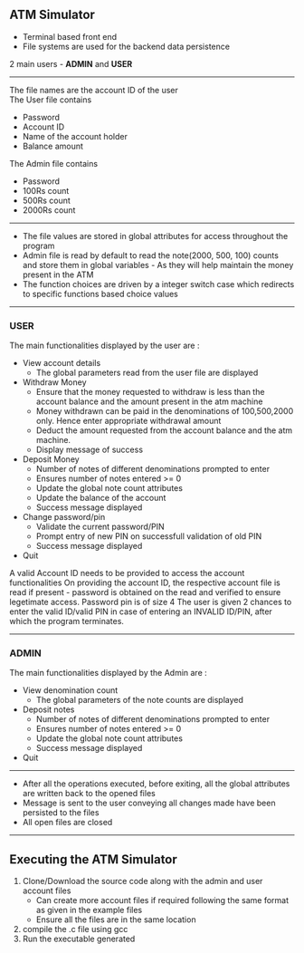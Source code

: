 ## ATM Simulator 


+ Terminal based front end
+ File systems are used for the backend data persistence

2 main users - **ADMIN** and **USER**

---

The file names are the account ID of the user <br>
The User file contains 
+ Password
+ Account ID
+ Name of the account holder
+ Balance amount

The Admin file contains
+ Password
+ 100Rs count
+ 500Rs count
+ 2000Rs count

---

+ The file values are stored in global attributes for access throughout the program
+ Admin file is read by default to read the note(2000, 500, 100) counts and store them in global variables - As they will help maintain the money present in the ATM
+ The function choices are driven by a integer switch case which redirects to specific functions based choice values
---

### USER
The main functionalities displayed by the user are : 
+ View account details
  + The global parameters read from the user file are displayed
+ Withdraw Money
  + Ensure that the money requested to withdraw is less than the account balance and the amount present in the atm machine
  + Money withdrawn can be paid in the denominations of 100,500,2000 only. Hence enter appropriate withdrawal amount
  + Deduct the amount requested from the account balance and the atm machine.
  + Display message of success
+ Deposit Money
  + Number of notes of different denominations prompted to enter
  + Ensures number of notes entered >= 0
  + Update the global note count attributes
  + Update the balance of the account
  + Success message displayed
+ Change password/pin
  + Validate the current password/PIN
  + Prompt entry of new PIN on successfull validation of old PIN
  + Success message displayed
+ Quit

A valid Account ID needs to be provided to access the account functionalities
On providing the account ID, the respective account file is read if present - password is obtained on the read and verified to ensure legetimate access.
Password pin is of size 4
The user is given 2 chances to enter the valid ID/valid PIN in case of entering an INVALID ID/PIN, after which the program terminates.

---

### ADMIN
The main functionalities displayed by the Admin are : 
+ View denomination count
  + The global parameters of the note counts are displayed
+ Deposit notes
  + Number of notes of different denominations prompted to enter
  + Ensures number of notes entered >= 0
  + Update the global note count attributes
  + Success message displayed
+ Quit

--- 

+ After all the operations executed, before exiting, all the global attributes are written back to the opened files
+ Message is sent to the user conveying all changes made have been persisted to the files
+ All open files are closed

---

## Executing the ATM Simulator
1. Clone/Download the source code along with the admin and user account files
    + Can create more account files if required following the same format as given in the example files
    + Ensure all the files are in the same location
2. compile the .c file using gcc
3. Run the executable generated
